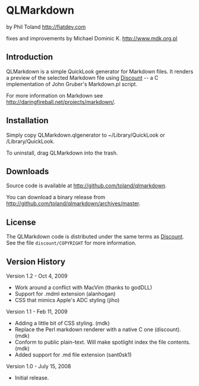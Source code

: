 QLMarkdown
==========

by Phil Toland
<http://fiatdev.com>

fixes and improvements by Michael Dominic K.
<http://www.mdk.org.pl>

Introduction
------------

QLMarkdown is a simple QuickLook generator for Markdown files. It renders a
preview of the selected Markdown file using [Discount][Discount] -- a C implementation of 
John Gruber's Markdown.pl script.

For more information on Markdown see 
<http://daringfireball.net/projects/markdown/>.


Installation
------------

Simply copy QLMarkdown.qlgenerator to ~/Library/QuickLook or /Library/QuickLook.

To uninstall, drag QLMarkdown into the trash.


Downloads
---------

Source code is available at <http://github.com/toland/qlmarkdown>.

You can download a binary release from <http://github.com/toland/qlmarkdown/archives/master>.


License
-------

The QLMarkdown code is distributed under the same terms as [Discount][Discount]. See
the file `discount/COPYRIGHT` for more information.


Version History
---------------

Version 1.2 - Oct 4, 2009

* Work around a conflict with MacVim (thanks to godDLL)
* Support for .mdml extension (alanhogan)
* CSS that mimics Apple's ADC styling (jiho)

Version 1.1 - Feb 11, 2009

* Adding a little bit of CSS styling. (mdk)
* Replace the Perl markdown renderer with a native C one (discount). (mdk)
* Conform to public plain-text. Will make spotlight index the file
  contents. (mdk) 
* Added support for .md file extension (sant0sk1)

Version 1.0 - July 15, 2008

* Initial release.

[Discount]: http://www.pell.portland.or.us/~orc/Code/markdown/
